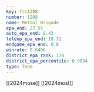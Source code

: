 ```yaml
---
key: frc1208
number: 1208
name: Metool Brigade
epa_end: 27.55
auto_epa_end: 8.43
teleop_epa_end: 18.31
endgame_epa_end: 0.8
winrate: 0.6406
district_epa_rank: 174
district_epa_percentile: 0.9034
type: Team
---
```

[[2024mose]]
[[2024mosl]]

